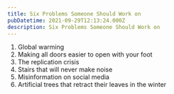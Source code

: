 ```yaml
---
title: Six Problems Someone Should Work on
pubDatetime: 2021-09-29T12:13:24.000Z
description: Six Problems Someone Should Work on
---
```


1. Global warming
2. Making all doors easier to open with your foot
3. The replication crisis
4. Stairs that will never make noise
5. Misinformation on social media
6. Artificial trees that retract their leaves in the winter
